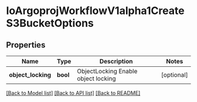 # IoArgoprojWorkflowV1alpha1CreateS3BucketOptions

## Properties
Name | Type | Description | Notes
------------ | ------------- | ------------- | -------------
**object_locking** | **bool** | ObjectLocking Enable object locking | [optional] 

[[Back to Model list]](../README.md#documentation-for-models) [[Back to API list]](../README.md#documentation-for-api-endpoints) [[Back to README]](../README.md)


